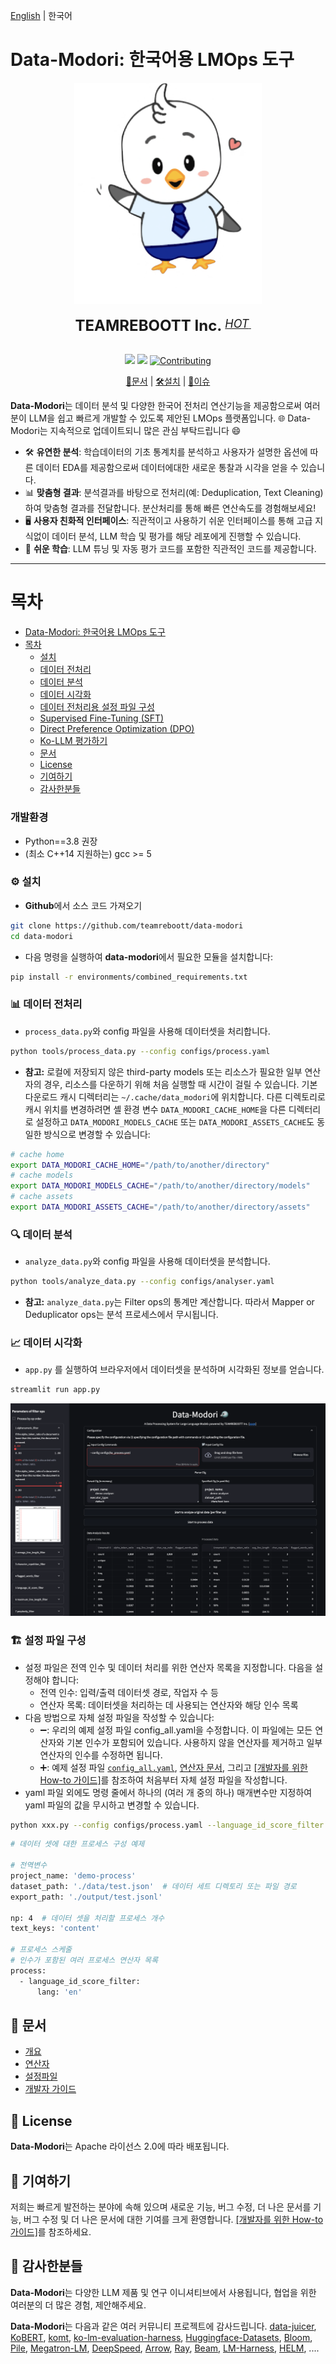 [English](README.md) | 한국어

# Data-Modori: 한국어용 LMOps 도구

<div align="center">
  <img src="https://github.com/teamreboott/data-modori/blob/main/docs/imgs/buri_heart.png?raw=true" width="300"/>
  <div>&nbsp;</div>
  <div align="center">
    <b><font size="5">TEAMREBOOTT Inc. </font></b>
    <sup>
      <a href="https://reboott.ai">
        <i><font size="4">HOT</font></i>
      </a>
    </sup>
    &nbsp;&nbsp;&nbsp;&nbsp;
  </div>
  <div>&nbsp;</div>


![](https://img.shields.io/badge/license-Apache--2.0-ff655b.svg)
![](https://img.shields.io/badge/language-Python-b44dff.svg)
[![Contributing](https://img.shields.io/badge/Contribution-welcome-5bc4ff.svg)](docs/DeveloperGuide_ko.md)

[📘문서](#문서) |
[🛠️설치](#설치방법) |
[🤔이슈](https://github.com/teamreboott/data-modori/issues/new/choose)

</div>

**Data-Modori**는 데이터 분석 및 다양한 한국어 전처리 연산기능을 제공함으로써 여러분이 LLM을 쉽고 빠르게 개발할 수 있도록 제안된 LMOps 플랫폼입니다. 🌐 Data-Modori는 지속적으로 업데이트되니 많은 관심 부탁드립니다 😄

- 🛠️ **유연한 분석**: 학습데이터의 기초 통계치를 분석하고 사용자가 설명한 옵션에 따른 데이터 EDA를 제공함으로써 데이터에대한 새로운 통찰과 시각을 얻을 수 있습니다.
- 📊 **맞춤형 결과**: 분석결과를 바탕으로 전처리(예: Deduplication, Text Cleaning)하여 맞춤형 결과를 전달합니다. 분산처리를 통해 빠른 연산속도를 경험해보세요!
- 🖥️ **사용자 친화적 인터페이스**: 직관적이고 사용하기 쉬운 인터페이스를 통해 고급 지식없이 데이터 분석, LLM 학습 및 평가를 해당 레포에게 진행할 수 있습니다.
- 🤖 **쉬운 학습**: LLM 튜닝 및 자동 평가 코드를 포함한 직관적인 코드를 제공합니다.

----

목차
=================
- [Data-Modori: 한국어용 LMOps 도구](#data-modori-한국어용-lmops-도구)
- [목차](#목차)
  - [설치](#설치)
  - [데이터 전처리](#데이터-전처리)
  - [데이터 분석](#데이터-분석)
  - [데이터 시각화](#데이터-시각화)
  - [데이터 전처리용 설정 파일 구성](#설정-파일-구성)
  - [Supervised Fine-Tuning (SFT)](tools/finetuning/README.md)
  - [Direct Preference Optimization (DPO)](tools/finetuning/README.md)
  - [Ko-LLM 평가하기](tools/evaluator/README.md)
  - [문서](#문서)
  - [License](#license)
  - [기여하기](#기여하기)
  - [감사한분들](#감사한분들)

### 개발환경

- Python==3.8 권장
- (최소 C++14 지원하는) gcc >= 5 

### ⚙️ 설치

- **Github**에서 소스 코드 가져오기
```bash
git clone https://github.com/teamreboott/data-modori
cd data-modori
```

- 다음 명령을 실행하여 **data-modori**에서 필요한 모듈을 설치합니다:
```bash
pip install -r environments/combined_requirements.txt
```

### 📊 데이터 전처리

- `process_data.py`와 config 파일을 사용해 데이터셋을 처리합니다.

```bash
python tools/process_data.py --config configs/process.yaml
```

- **참고:** 로컬에 저장되지 않은 third-party models 또는 리소스가 필요한 일부 연산자의 경우, 리소스를 다운하기 위해 처음 실행할 때 시간이 걸릴 수 있습니다.
기본 다운로드 캐시 디렉터리는 `~/.cache/data_modori`에 위치합니다. 다른 디렉토리로 캐시 위치를 변경하려면 셸 환경 변수 `DATA_MODORI_CACHE_HOME`을 다른 디렉터리로 설정하고
`DATA_MODORI_MODELS_CACHE` 또는 `DATA_MODORI_ASSETS_CACHE`도 동일한 방식으로 변경할 수 있습니다:

```bash
# cache home
export DATA_MODORI_CACHE_HOME="/path/to/another/directory"
# cache models
export DATA_MODORI_MODELS_CACHE="/path/to/another/directory/models"
# cache assets
export DATA_MODORI_ASSETS_CACHE="/path/to/another/directory/assets"
```

### 🔍 데이터 분석

- `analyze_data.py`와 config 파일을 사용해 데이터셋을 분석합니다.

```bash
python tools/analyze_data.py --config configs/analyser.yaml
```

- **참고:** `analyze_data.py`는 Filter ops의 통계만 계산합니다. 따라서 Mapper or Deduplicator ops는 분석 프로세스에서 무시됩니다.

### 📈 데이터 시각화

- `app.py` 를 실행하여 브라우저에서 데이터셋을 분석하며 시각화된 정보를 얻습니다.

```bash
streamlit run app.py
```

![Example of App](docs/imgs/streamlit_ex.png "Streamlit App")


### 🏗️ 설정 파일 구성

- 설정 파일은 전역 인수 및 데이터 처리를 위한 연산자 목록을 지정합니다. 다음을 설정해야 합니다:
  - 전역 인수: 입력/출력 데이터셋 경로, 작업자 수 등
  - 연산자 목록: 데이터셋을 처리하는 데 사용되는 연산자와 해당 인수 목록
- 다음 방법으로 자체 설정 파일을 작성할 수 있습니다:
  - ➖: 우리의 예제 설정 파일 config_all.yaml을 수정합니다. 이 파일에는 모든 연산자와 기본 인수가 포함되어 있습니다. 사용하지 않을 연산자를 제거하고 일부 연산자의 인수를 수정하면 됩니다.
  - ➕: 예제 설정 파일 [`config_all.yaml`](configs/config_all.yaml), [연산자 문서](docs/Operators_ko.md), 그리고 [[개발자를 위한 How-to 가이드]](docs/DeveloperGuide_ko.md#build-your-own-configs)를 참조하여 처음부터 자체 설정 파일을 작성합니다.
- yaml 파일 외에도 명령 줄에서 하나의 (여러 개 중의 하나) 매개변수만 지정하여 yaml 파일의 값을 무시하고 변경할 수 있습니다.

```bash
python xxx.py --config configs/process.yaml --language_id_score_filter.lang=ko 
```
    
```bash
# 데이터 셋에 대한 프로세스 구성 예제

# 전역변수
project_name: 'demo-process'
dataset_path: './data/test.json'  # 데이터 세트 디렉토리 또는 파일 경로
export_path: './output/test.jsonl'

np: 4  # 데이터 셋을 처리할 프로세스 개수
text_keys: 'content'

# 프로세스 스케줄
# 인수가 포함된 여러 프로세스 연산자 목록
process:
  - language_id_score_filter:
      lang: 'en'
```

## 📖 문서

- [개요](README_ko.md)
- [연산자](docs/Operators_ko.md)
- [설정파일](configs/README_ko.md)
- [개발자 가이드](docs/DeveloperGuide_ko.md)

## 🔐 License
**Data-Modori**는 Apache 라이선스 2.0에 따라 배포됩니다.

## 🤝 기여하기
저희는 빠르게 발전하는 분야에 속해 있으며 새로운 기능, 버그 수정, 더 나은 문서를 기능, 버그 수정 및 더 나은 문서에 대한 기여를 크게 환영합니다. 
[[개발자를 위한 How-to 가이드]](docs/DeveloperGuide_ko.md)를 참조하세요.

## 🙏 감사한분들
**Data-Modori**는 다양한 LLM 제품 및 연구 이니셔티브에서 사용됩니다,
협업을 위한 여러분의 더 많은 경험, 제안해주세요.

**Data-Modori**는 다음과 같은 여러 커뮤니티 프로젝트에 감사드립니다. 
[data-juicer](https://github.com/alibaba/data-juicer), [KoBERT](https://github.com/SKTBrain/KoBERT/tree/master), [komt](https://github.com/davidkim205/komt), [ko-lm-evaluation-harness](https://github.com/Beomi/ko-lm-evaluation-harness), [Huggingface-Datasets](https://github.com/huggingface/datasets), [Bloom](https://huggingface.co/bigscience/bloom), [Pile](https://huggingface.co/datasets/EleutherAI/pile), [Megatron-LM](https://github.com/NVIDIA/Megatron-LM), [DeepSpeed](https://www.deepspeed.ai/), [Arrow](https://github.com/apache/arrow), [Ray](https://github.com/ray-project/ray), [Beam](https://github.com/apache/beam),  [LM-Harness](https://github.com/EleutherAI/lm-evaluation-harness), [HELM](https://github.com/stanford-crfm/helm), ....
